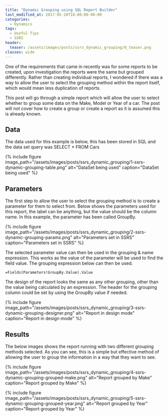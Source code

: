 ```yaml
---
title: "Dynamic Grouping using SQL Report Builder"
last_modified_at: 2017-05-20T18:00:00-00:00
categories:
  - Dynamics
tags:
  - Useful Tips
  - SSRS
header:
  teaser: /assets/images/posts/ssrs_dynamic_grouping/0_teaser.png
classes: wide
---
```

One of the requirements that came in recently was for some reports to be created, upon investigation the reports were the same but grouped differently. Rather than creating individual reports, I wondered if there was a way to allow the user to select the grouping method within the report itself, which would mean less duplication of reports.

This post will go through a simple report which will allow the user to select whether to group some data on the Make, Model or Year of a car. The post will not cover how to create a group or create a report as it is assumed this is already known.

## Data

The data used for this example is below, this has been stored in SQL and the data set query was SELECT * FROM Cars

{%
  include figure
  image_path="/assets/images/posts/ssrs_dynamic_grouping/1-ssrs-dynamic-grouping-table.png"
  alt="DataSet being used"
  caption="DataSet being used"
%}

## Parameters

The first step to allow the user to select the grouping method is to create a parameter for them to select from. Below shows the parameters used for this report, the label can be anything, but the value should be the column name. In this example, the parameter has been called GroupBy.

{%
  include figure
  image_path="/assets/images/posts/ssrs_dynamic_grouping/2-ssrs-dynamic-grouping-params.png"
  alt="Parameters set in SSRS"
  caption="Parameters set in SSRS"
%}

The selected parameter value can then be used in the grouping & name expression. This works as the value of the parameter will be used to find the field value. The grouping expression below can then be used.

`=Fields(Parameters!GroupBy.Value).Value`

The design of the report looks the same as any other grouping, other than the value being calculated by an expression. The header for the grouping column could be set by using the GroupBy value if needed.

{%
  include figure
  image_path="/assets/images/posts/ssrs_dynamic_grouping/3-ssrs-dynamic-grouping-designer.png"
  alt="Report in design mode"
  caption="Report in design mode"
%}

## Results

The below images shows the report running with two different grouping methods selected. As you can see, this is a simple but effective method of allowing the user to group the information in a way that they want to see.

{%
  include figure
  image_path="/assets/images/posts/ssrs_dynamic_grouping/4-ssrs-dynamic-grouping-grouped-make.png"
  alt="Report grouped by Make"
  caption="Report grouped by Make"
%}

{%
  include figure
  image_path="/assets/images/posts/ssrs_dynamic_grouping/5-ssrs-dynamic-grouping-grouped-year.png"
  alt="Report grouped by Year"
  caption="Report grouped by Year"
%}
